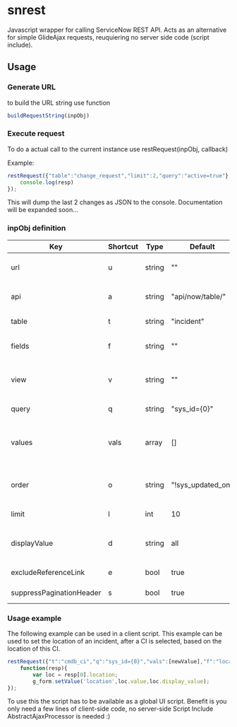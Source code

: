 # snrest
Javascript wrapper for calling ServiceNow REST API.
Acts as an alternative for simple GlideAjax requests, reuquiering no server side code (script include).

## Usage
### Generate URL
to build the URL string use function 
```javascript
buildRequestString(inpObj)
```

### Execute request
To do a actual call to the current instance use restRequest(inpObj, callback)

Example:
```javascript
restRequest({"table":"change_request","limit":2,"query":"active=true"}, function(resp){ 
    console.log(resp)
});
```
This will dump the last 2 changes as JSON to the console.
Documentation will be expanded soon...

### inpObj definition
| Key  		  |Shortcut | Type   |Default              | Description                                                   |
|-----------|---------| ------ |---------------------|---------------------------------------------------------------|
| url  		  |u        | string | ""                  | Instance base url default empty when used in current instance |
| api  		  |a        | string | "api/now/table/"   | Endpoint of API to use (currently only table API is supported)                                        |
| table  		|t        | string | "incident"          | Table or DB view to perform the operation on                  |
| fields    |f        | string | ""                  | A comma-separated list of fields to return in the response (all when empty)|
| view      |v        | string | ""                    | Render the response according to the specified UI view (overridden by fields)|
| query  		|q        | string | "sys_id={0}"                  | An encoded query string used to filter the results            |
| values    |vals        | array  | []                  | Values to replace in query ex: ['yes','maybe'] will replace<br />  answer={0}^answer={1} to answer=yes^answer=maybe|
| order  		|o        | string | "!sys_updated_on"   | Comma separated list of fields to order results by, to order descendant, preceed the field with a ! sign.|
| limit     |l        | int    | 10                  | The maximum number of results returned per page               |
| displayValue|d      | string | all               | Return the display value (true), actual value (false), or both (all) for reference fields|                 
| excludeReferenceLink|e| bool | true                | true to exclude Table API links for reference fields          |
| suppressPaginationHeader|s| bool | true            | true to supress pagination header          |


### Usage example
The following example can be used in a client script. 
This example can be used to set the location of an incident, after a CI is selected, based on the location of this CI.

```javascript
restRequest({"t":"cmdb_ci","q":"sys_id={0}","vals":[newValue],"f":"location","d":"all"},
	function(resp){
		var loc = resp[0].location;
		g_form.setValue('location',loc.value,loc.display_value);
});
```

To use this the script has to be available as a global UI script.
Benefit is you only need a few lines of client-side code, no server-side Script Include AbstractAjaxProcessor is needed :)







